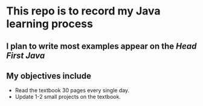 # This repo is to record my Java learning process

## I plan to write most examples appear on the *Head First Java*

## My objectives include

* Read the textbook 30 pages every single day.
* Update 1-2 small projects on the textbook.